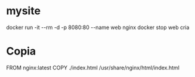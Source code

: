 # mysite


docker run -it --rm -d -p 8080:80 --name web nginx
docker stop web
cria 
# Copia 
FROM nginx:latest
COPY ./index.html /usr/share/nginx/html/index.html